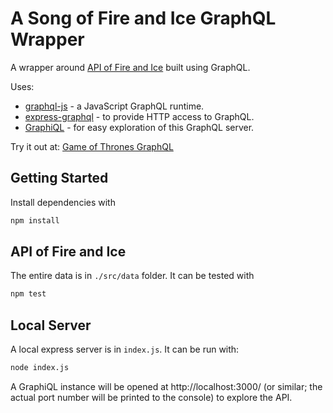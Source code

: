 A Song of Fire and Ice GraphQL Wrapper
=====================

A wrapper around [API of Fire and Ice](https://anapioficeandfire.com/) built using GraphQL.

Uses:

* [graphql-js](https://github.com/graphql/graphql-js) - a JavaScript GraphQL runtime.
* [express-graphql](https://github.com/graphql/express-graphql) - to provide HTTP access to GraphQL.
* [GraphiQL](https://github.com/graphql/graphiql) - for easy exploration of this GraphQL server.

Try it out at: [Game of Thrones GraphQL](https://us-central1-gotapi-78e21.cloudfunctions.net/graphql/)

## Getting Started

Install dependencies with

```sh
npm install
```

## API of Fire and Ice

The entire data is in `./src/data` folder. It can be tested with
```sh
npm test
```



## Local Server

A local express server is in `index.js`. It can be run with:

```sh
node index.js
```

A GraphiQL instance will be opened at http://localhost:3000/ (or similar; the actual port number will be printed to the console) to explore the API.
